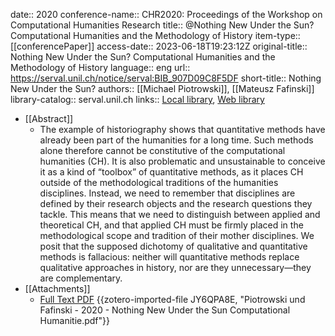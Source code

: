 date:: 2020
conference-name:: CHR2020: Proceedings of the Workshop on Computational Humanities Research
title:: @Nothing New Under the Sun? Computational Humanities and the Methodology of History
item-type:: [[conferencePaper]]
access-date:: 2023-06-18T19:23:12Z
original-title:: Nothing New Under the Sun? Computational Humanities and the Methodology of History
language:: eng
url:: https://serval.unil.ch/notice/serval:BIB_907D09C8F5DF
short-title:: Nothing New Under the Sun?
authors:: [[Michael Piotrowski]], [[Mateusz Fafinski]]
library-catalog:: serval.unil.ch
links:: [Local library](zotero://select/groups/2386895/items/358GQLIP), [Web library](https://www.zotero.org/groups/2386895/items/358GQLIP)

- [[Abstract]]
	- The example of historiography shows that quantitative methods have already been part of the humanities for a long time. Such methods alone therefore cannot be constitutive of the computational humanities (CH). It is also problematic and unsustainable to conceive it as a kind of “toolbox” of quantitative methods, as it places CH outside of the methodological traditions of the humanities disciplines. Instead, we need to remember that disciplines are defined by their research objects and the research questions they tackle. This means that we need to distinguish between applied and theoretical CH, and that applied CH must be firmly placed in the methodological scope and tradition of their mother disciplines. We posit that the supposed dichotomy of qualitative and quantitative methods is fallacious: neither will quantitative methods replace qualitative approaches in history, nor are they unnecessary—they are complementary.
- [[Attachments]]
	- [Full Text PDF](https://serval.unil.ch/resource/serval:BIB_907D09C8F5DF.P001/REF.pdf) {{zotero-imported-file JY6QPA8E, "Piotrowski und Fafinski - 2020 - Nothing New Under the Sun Computational Humanitie.pdf"}}